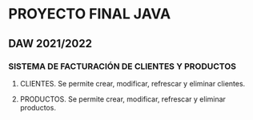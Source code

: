 # PROYECTO FINAL JAVA

## DAW 2021/2022

### SISTEMA DE FACTURACIÓN DE CLIENTES Y PRODUCTOS

1. CLIENTES.
  Se permite crear, modificar, refrescar y eliminar clientes.
  
2. PRODUCTOS.
  Se permite crear, modificar, refrescar y eliminar productos.
